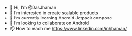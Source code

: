 - 👋 Hi, I’m @DasJhaman
- 👀 I’m interested in create scalable products
- 🌱 I’m currently learning Android Jetpack compose
- 💞️ I’m looking to collaborate on Android
- 📫 How to reach me https://www.linkedin.com/in/jhaman/

<!---
DasJhaman/DasJhaman is a ✨ special ✨ repository because its `README.md` (this file) appears on your GitHub profile.
You can click the Preview link to take a look at your changes.
--->
